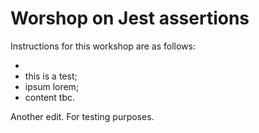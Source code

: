 # Worshop on Jest assertions

Instructions for this workshop are as follows: 

- 
- this is a test;
- ipsum lorem;
- content tbc.

Another edit. For testing purposes. 
